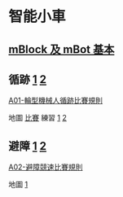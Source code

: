 # 智能小車

## [mBlock 及 mBot 基本](?slide=basics.md)

## 循跡 [1](?slide=tracking-1.md) [2](?slide=tracking-2.md)

[A01-輪型機械人循跡比賽規則](./hk-A01輪型機械人循跡比賽規則.pdf)

地圖 [比賽](./maps/tracking.png) 練習 [1](./maps/practice1.jpg) [2](./maps/practice2.png)

## 避障 [1](?slide=avoidance-1.md) [2](?slide=avoidance-2.md)

[A02-避障競速比賽規則](./hk-A02避障競速比賽規則.pdf)

地圖 [1](./maps/avoidance.png)
